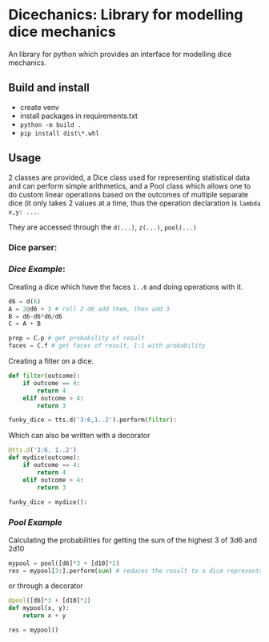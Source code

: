 # Dicechanics: Library for modelling dice mechanics
An library for python which provides an interface for modelling dice mechanics.  
## Build and install
- create venv
- install packages in requirements.txt
- `python -m build .`
- `pip install dist\*.whl`
## Usage
2 classes are provided, a Dice class used for representing statistical data and can perform simple arithmetics, and a Pool class which allows one to do custom linear operations based on the outcomes of multiple separate dice (it only takes 2 values at a time, thus the operation declaration is `lambda x,y: ...`.

They are accessed through the `d(...)`, `z(...)`, `pool(...)` 

### Dice parser:


### *Dice Example*:
Creating a dice which have the faces `1..6` and doing operations with it.
```python
d6 = d(6)
A = 2@d6 + 3 # roll 2 d6 add them, then add 3
B = d6-d6*d6/d6
C = A + B

prop = C.p # get probability of result
faces = C.f # get faces of result, 1:1 with probability
```
Creating a filter on a dice.
```python
def filter(outcome):
    if outcome == 4:
        return 4
    elif outcome > 4:
        return 3

funky_dice = tts.d('3:6,1..2').perform(filter):
```
Which can also be written with a decorator
```python
@tts.d('3:6, 1..2')
def mydice(outcome):
    if outcome == 4:
        return 4
    elif outcome > 4:
        return 3

funky_dice = mydice():
```

### *Pool Example*
Calculating the probabilities for getting the sum of the highest 3 of 3d6 and 2d10
```python
mypool = pool([d6]*3 + [d10]*2)
res = mypool[3:].perform(sum) # reduces the result to a dice representation
```
or through a decorator
```python
@pool([d6]*3 + [d10]*2)
def mypool(x, y):
    return x + y

res = mypool()
```

